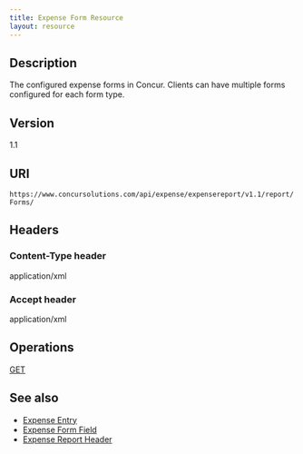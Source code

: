 ```yaml
---
title: Expense Form Resource 
layout: resource
---
```


## Description
The configured expense forms in Concur. Clients can have multiple forms configured for each form type.

## Version
1.1

## URI
`https://www.concursolutions.com/api/expense/expensereport/v1.1/report/Forms/ `

## Headers

### Content-Type header
application/xml

### Accept header
application/xml

## Operations
[GET][1]  

## See also
* [Expense Entry][2]
* [Expense Form Field][3]
* [Expense Report Header][4]

[1]: https://developer.concur.com/expense-report/expense-form-resource/expense-form-resource-get
[2]: https://developer.concur.com/expense-report/expense-entry-resource
[3]: https://developer.concur.com/expense-report/expense-form-field-resource
[4]: https://developer.concur.com/expense-report/expense-report-header-resource
